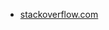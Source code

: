 * [stackoverflow.com](https://stackoverflow.com/questions/56525521/how-to-disconnect-firebase-app-from-google-analytics-account)
